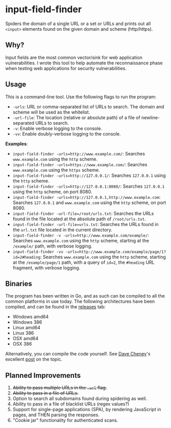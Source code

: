 # input-field-finder

Spiders the domain of a single URL or a set or URLs and prints out all `<input>` elements found on the given domain and scheme (http/https).

## Why?

Input fields are the most common vector/sink for web application vulnerabilities. I wrote this tool to help automate the reconnaissance phase when testing web applications for security vulnerabilities.

## Usage

This is a command-line tool. Use the following flags to run the program:

- `-urls`: URL or comma-separated list of URLs to search. The domain and scheme will be used as the whitelist.
- `-url-file`: The location (relative or absolute path) of a file of newline-separated URLs to search.
- `-v`: Enable verbose logging to the console.
- `-vv`: Enable doubly-verbose logging to the console.

**Examples**:

- `input-field-finder -urls=http://www.example.com/`: Searches `www.example.com` using the `http` scheme.
- `input-field-finder -urls=https://www.example.com/`: Searches `www.example.com` using the `https` scheme.
- `input-field-finder -urls=http://127.0.0.1/`: Searches `127.0.0.1` using the `http` scheme.
- `input-field-finder -urls=http://127.0.0.1:8080/`: Searches `127.0.0.1` using the `http` scheme, on port 8080.
- `input-field-finder -urls=http://127.0.0.1,http://www.example.com`: Searches `127.0.0.1` and `www.example.com` using the `http` scheme, on port 8080.
- `input-field-finder -url-file=/root/urls.txt`: Searches the URLs found in the file located at the absolute path of `/root/urls.txt`.
- `input-field-finder -url-file=urls.txt`: Searches the URLs found in the `url.txt` file located in the current directory.
- `input-field-finder -v -urls=http://www.example.com/example/`: Searches `www.example.com` using the `http` scheme, starting at the `/example/` path, with verbose logging.
- `input-field-finder -vv -urls=http://www.example.com/example/page/1?id=2#heading`: Searches `www.example.com` using the `http` scheme, starting at the `/example/page/1` path, with a query of `id=2`, the `#heading` URL fragment, with verbose logging.

## Binaries

The program has been written in Go, and as such can be compiled to all the common platforms in use today. The following architectures have been compiled, and can be found in the [releases](https://github.com/insp3ctre/input-field-finder/releases) tab:

- Windows amd64
- Windows 386
- Linux amd64
- Linux 386
- OSX amd64
- OSX 386

Alternatively, you can compile the code yourself. See [Dave Cheney](https://twitter.com/davecheney)'s excellent [post](http://dave.cheney.net/2015/08/22/cross-compilation-with-go-1-5 "Cross-compilation with Go 1.5") on the topic.

## Planned Improvements

1. ~~Ability to pass multiple URLs in the `-url` flag.~~
2. ~~Ability to pass in a file of URLs.~~
3. Option to search all subdomains found during spidering as well.
4. Ability to pass in a file of blacklist URLs (regex values?)
5. Support for single-page applications (SPA), by rendering JavaScript in pages, and THEN parsing the responses.
6. "Cookie jar" functionality for authenticated scans.
